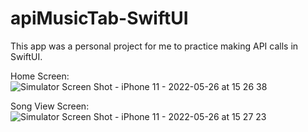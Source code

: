 # apiMusicTab-SwiftUI

This app was a personal project for me to practice making API calls in SwiftUI.

Home Screen:
![Simulator Screen Shot - iPhone 11 - 2022-05-26 at 15 26 38](https://user-images.githubusercontent.com/62817123/170583569-efeb8927-69ea-480c-b24c-a0d9ae435f8c.png)

Song View Screen: 
![Simulator Screen Shot - iPhone 11 - 2022-05-26 at 15 27 23](https://user-images.githubusercontent.com/62817123/170583693-b99a88b4-9c43-4ae2-af97-7766a02af3af.png)

